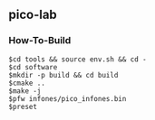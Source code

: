 ## pico-lab

### How-To-Build
```
$cd tools && source env.sh && cd -
$cd software 
$mkdir -p build && cd build
$cmake ..
$make -j
$pfw infones/pico_infones.bin
$preset
```
